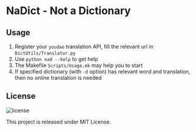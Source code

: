 # NaDict - Not a Dictionary

## Usage

1. Register your `youdao` translation API, fill the relevant url in `DictUtils/Translator.py`
2. Use `python nad --help` to get help
3. The Makefile `Scripts/Usage.mk` may help you to start
4. If specified dictionary (with `-d` option) has relevant word and translation, then no online translation is needed

## License

![license](https://img.shields.io/github/license/mashape/apistatus.svg)

This project is released under MIT License.
